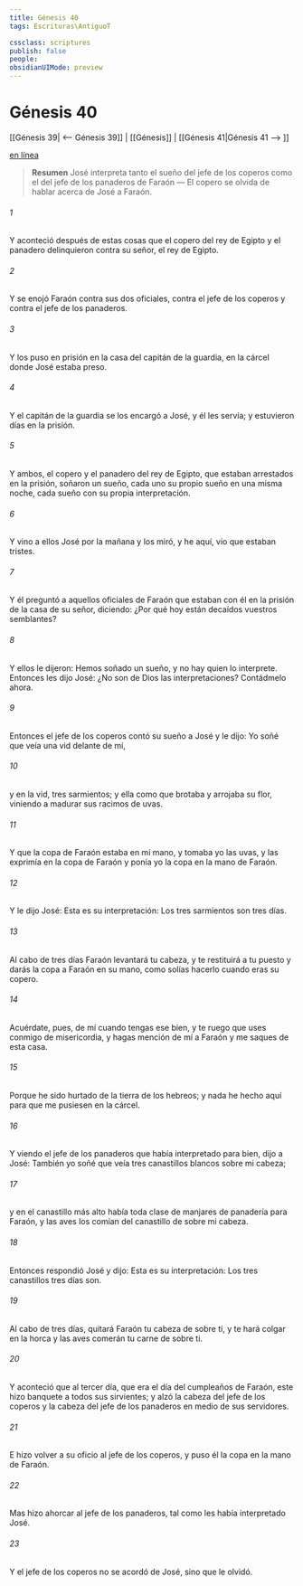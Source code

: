 ```yaml
---
title: Génesis 40
tags: Escrituras\AntiguoT

cssclass: scriptures
publish: false
people:
obsidianUIMode: preview
---
```


# Génesis 40
[[Génesis 39| <-- Génesis 39]] | [[Génesis]] | [[Génesis 41|Génesis 41 --> ]]

[en línea](https://churchofjesuschrist.org/study/scriptures/ot/gen/40?lang=spa)

> __Resumen__
José interpreta tanto el sueño del jefe de los coperos como el del jefe de los panaderos de Faraón — El copero se olvida de hablar acerca de José a Faraón.

###### 1 
Y aconteció después de estas cosas que el copero del rey de Egipto y el panadero delinquieron contra su señor, el rey de Egipto.

###### 2 
Y se enojó Faraón contra sus dos oficiales, contra el jefe de los coperos y contra el jefe de los panaderos.

###### 3 
Y los puso en prisión en la casa del capitán de la guardia, en la cárcel donde José estaba preso.

###### 4 
Y el capitán de la guardia se los encargó a José, y él les servía; y estuvieron días en la prisión.

###### 5 
Y ambos, el copero y el panadero del rey de Egipto, que estaban arrestados en la prisión, soñaron un sueño, cada uno su propio sueño en una misma noche, cada sueño con su propia interpretación.

###### 6 
Y vino a ellos José por la mañana y los miró, y he aquí, vio que estaban tristes.

###### 7 
Y él preguntó a aquellos oficiales de Faraón que estaban con él en la prisión de la casa de su señor, diciendo: ¿Por qué hoy están decaídos vuestros semblantes?

###### 8 
Y ellos le dijeron: Hemos soñado un sueño, y no hay quien lo interprete. Entonces les dijo José: ¿No son de Dios las interpretaciones? Contádmelo ahora.

###### 9 
Entonces el jefe de los coperos contó su sueño a José y le dijo: Yo soñé que veía una vid delante de mí,

###### 10 
y en la vid, tres sarmientos; y ella como que brotaba y arrojaba su flor, viniendo a madurar sus racimos de uvas.

###### 11 
Y que la copa de Faraón estaba en mi mano, y tomaba yo las uvas, y las exprimía en la copa de Faraón y ponía yo la copa en la mano de Faraón.

###### 12 
Y le dijo José: Esta es su interpretación: Los tres sarmientos son tres días.

###### 13 
Al cabo de tres días Faraón levantará tu cabeza, y te restituirá a tu puesto y darás la copa a Faraón en su mano, como solías hacerlo cuando eras su copero.

###### 14 
Acuérdate, pues, de mí cuando tengas ese bien, y te ruego que uses conmigo de misericordia, y hagas mención de mí a Faraón y me saques de esta casa.

###### 15 
Porque he sido hurtado de la tierra de los hebreos; y nada he hecho aquí para que me pusiesen en la cárcel.

###### 16 
Y viendo el jefe de los panaderos que había interpretado para bien, dijo a José: También yo soñé que veía tres canastillos blancos sobre mi cabeza;

###### 17 
y en el canastillo más alto había toda clase de manjares de panadería para Faraón, y las aves los comían del canastillo de sobre mi cabeza.

###### 18 
Entonces respondió José y dijo: Esta es su interpretación: Los tres canastillos tres días son.

###### 19 
Al cabo de tres días, quitará Faraón tu cabeza de sobre ti, y te hará colgar en la horca y las aves comerán tu carne de sobre ti.

###### 20 
Y aconteció que al tercer día, que era el día del cumpleaños de Faraón, este hizo banquete a todos sus sirvientes; y alzó la cabeza del jefe de los coperos y la cabeza del jefe de los panaderos en medio de sus servidores.

###### 21 
E hizo volver a su oficio al jefe de los coperos, y puso él la copa en la mano de Faraón.

###### 22 
Mas hizo ahorcar al jefe de los panaderos, tal como les había interpretado José.

###### 23 
Y el jefe de los coperos no se acordó de José, sino que le olvidó.

